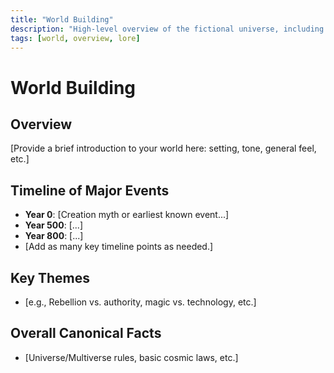 ```yaml
---
title: "World Building"
description: "High-level overview of the fictional universe, including timeline and major themes."
tags: [world, overview, lore]
---
```


# World Building

## Overview
[Provide a brief introduction to your world here: setting, tone, general feel, etc.]

## Timeline of Major Events
- **Year 0**: [Creation myth or earliest known event...]
- **Year 500**: [...]
- **Year 800**: [...]
- [Add as many key timeline points as needed.]

## Key Themes
- [e.g., Rebellion vs. authority, magic vs. technology, etc.]

## Overall Canonical Facts
- [Universe/Multiverse rules, basic cosmic laws, etc.]

